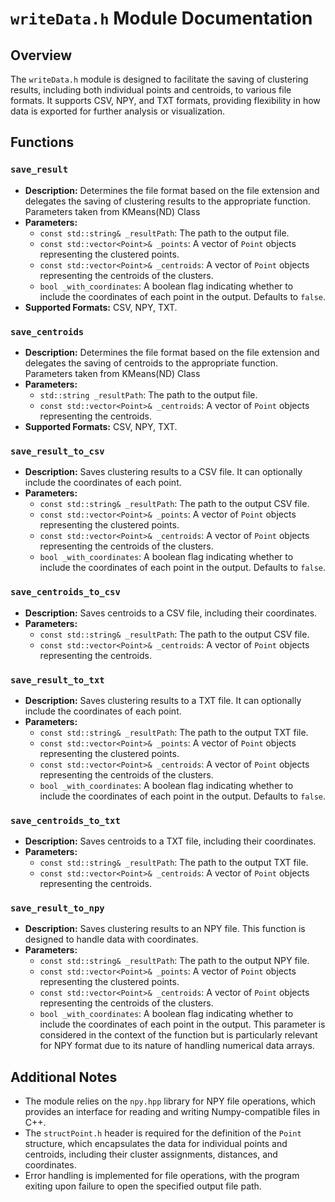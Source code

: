 # `writeData.h` Module Documentation

## Overview

The `writeData.h` module is designed to facilitate the saving of clustering results, including both individual points and centroids, to various file formats. It supports CSV, NPY, and TXT formats, providing flexibility in how data is exported for further analysis or visualization.

## Functions

### `save_result`

- **Description:** Determines the file format based on the file extension and delegates the saving of clustering results to the appropriate function. Parameters taken from KMeans(ND) Class
- **Parameters:**
  - `const std::string& _resultPath`: The path to the output file.
  - `const std::vector<Point>& _points`: A vector of `Point` objects representing the clustered points.
  - `const std::vector<Point>& _centroids`: A vector of `Point` objects representing the centroids of the clusters.
  - `bool _with_coordinates`: A boolean flag indicating whether to include the coordinates of each point in the output. Defaults to `false`.
- **Supported Formats:** CSV, NPY, TXT.

### `save_centroids`

- **Description:** Determines the file format based on the file extension and delegates the saving of centroids to the appropriate function. Parameters taken from KMeans(ND) Class
- **Parameters:**
  - `std::string _resultPath`: The path to the output file.
  - `const std::vector<Point>& _centroids`: A vector of `Point` objects representing the centroids.
- **Supported Formats:** CSV, NPY, TXT.

### `save_result_to_csv`

- **Description:** Saves clustering results to a CSV file. It can optionally include the coordinates of each point.
- **Parameters:**
  - `const std::string& _resultPath`: The path to the output CSV file.
  - `const std::vector<Point>& _points`: A vector of `Point` objects representing the clustered points.
  - `const std::vector<Point>& _centroids`: A vector of `Point` objects representing the centroids of the clusters.
  - `bool _with_coordinates`: A boolean flag indicating whether to include the coordinates of each point in the output. Defaults to `false`.

### `save_centroids_to_csv`

- **Description:** Saves centroids to a CSV file, including their coordinates.
- **Parameters:**
  - `const std::string& _resultPath`: The path to the output CSV file.
  - `const std::vector<Point>& _centroids`: A vector of `Point` objects representing the centroids.

### `save_result_to_txt`

- **Description:** Saves clustering results to a TXT file. It can optionally include the coordinates of each point.
- **Parameters:**
  - `const std::string& _resultPath`: The path to the output TXT file.
  - `const std::vector<Point>& _points`: A vector of `Point` objects representing the clustered points.
  - `const std::vector<Point>& _centroids`: A vector of `Point` objects representing the centroids of the clusters.
  - `bool _with_coordinates`: A boolean flag indicating whether to include the coordinates of each point in the output. Defaults to `false`.

### `save_centroids_to_txt`

- **Description:** Saves centroids to a TXT file, including their coordinates.
- **Parameters:**
  - `const std::string& _resultPath`: The path to the output TXT file.
  - `const std::vector<Point>& _centroids`: A vector of `Point` objects representing the centroids.

### `save_result_to_npy`

- **Description:** Saves clustering results to an NPY file. This function is designed to handle data with coordinates.
- **Parameters:**
  - `const std::string& _resultPath`: The path to the output NPY file.
  - `const std::vector<Point>& _points`: A vector of `Point` objects representing the clustered points.
  - `const std::vector<Point>& _centroids`: A vector of `Point` objects representing the centroids of the clusters.
  - `bool _with_coordinates`: A boolean flag indicating whether to include the coordinates of each point in the output. This parameter is considered in the context of the function but is particularly relevant for NPY format due to its nature of handling numerical data arrays.

## Additional Notes

- The module relies on the `npy.hpp` library for NPY file operations, which provides an interface for reading and writing Numpy-compatible files in C++.
- The `structPoint.h` header is required for the definition of the `Point` structure, which encapsulates the data for individual points and centroids, including their cluster assignments, distances, and coordinates.
- Error handling is implemented for file operations, with the program exiting upon failure to open the specified output file path.
